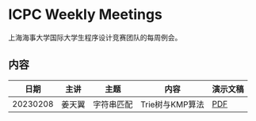 # ICPC Weekly Meetings

上海海事大学国际大学生程序设计竞赛团队的每周例会。

## 内容

| 日期       | 主讲  | 主题    | 内容           | 演示文稿                   |
|----------|-----|-------|--------------|------------------------|
| 20230208 | 姜天翼 | 字符串匹配 | Trie树与KMP算法  | [PDF](https://foo.bar) |
